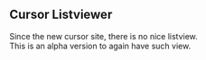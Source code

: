 ## Cursor Listviewer
Since the new cursor site, there is no nice listview.  
This is an alpha version to again have such view.
